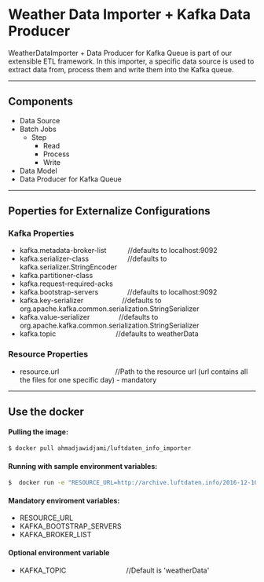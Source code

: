 
# Weather Data Importer + Kafka Data Producer
WeatherDataImporter + Data Producer for Kafka Queue is part of our extensible ETL framework. In this importer, a specific data source is used to extract data from, process them and write them into the Kafka queue.

-----------------------------
## Components
- Data Source
- Batch Jobs
  - Step
      - Read
      - Process
      - Write
- Data Model
- Data Producer for Kafka Queue

-------------------------------

## Poperties for Externalize Configurations 

### Kafka Properties

* kafka.metadata-broker-list &nbsp;&nbsp;&nbsp;&nbsp;&nbsp;&nbsp;&nbsp;&nbsp;&nbsp; //defaults to localhost:9092
* kafka.serializer-class      &nbsp;&nbsp;&nbsp;&nbsp;&nbsp;&nbsp;&nbsp;&nbsp;&nbsp;&nbsp;&nbsp;&nbsp;&nbsp;&nbsp;&nbsp;&nbsp;&nbsp;&nbsp; //defaults to kafka.serializer.StringEncoder
* kafka.partitioner-class     &nbsp;&nbsp;&nbsp;&nbsp;&nbsp;&nbsp;&nbsp;&nbsp;&nbsp;
* kafka.request-required-acks &nbsp;&nbsp;&nbsp;&nbsp;&nbsp;&nbsp;&nbsp;&nbsp;&nbsp;
* kafka.bootstrap-servers     &nbsp;&nbsp;&nbsp;&nbsp;&nbsp;&nbsp;&nbsp;&nbsp;&nbsp;&nbsp;&nbsp;&nbsp;&nbsp; //defaults to localhost:9092
* kafka.key-serializer         &nbsp;&nbsp;&nbsp;&nbsp;&nbsp;&nbsp;&nbsp;&nbsp;&nbsp;&nbsp;&nbsp;&nbsp;&nbsp;&nbsp;&nbsp;&nbsp;&nbsp;&nbsp; //defaults to org.apache.kafka.common.serialization.StringSerializer
* kafka.value-serializer      &nbsp;&nbsp;&nbsp;&nbsp;&nbsp;&nbsp;&nbsp;&nbsp;&nbsp;&nbsp;&nbsp;&nbsp;&nbsp; //defaults to org.apache.kafka.common.serialization.StringSerializer
* kafka.topic                 &nbsp;&nbsp;&nbsp;&nbsp;&nbsp;&nbsp;&nbsp;&nbsp;&nbsp;&nbsp;&nbsp;&nbsp;&nbsp;&nbsp;&nbsp;&nbsp;&nbsp;&nbsp;&nbsp;&nbsp;&nbsp;&nbsp;&nbsp;&nbsp;&nbsp;&nbsp;&nbsp;&nbsp;&nbsp; //defaults to weatherData


### Resource Properties

* resource.url  &nbsp;&nbsp;&nbsp;&nbsp;&nbsp;&nbsp;&nbsp;&nbsp;&nbsp; &nbsp;&nbsp;&nbsp;&nbsp;&nbsp;&nbsp;&nbsp;&nbsp;&nbsp;&nbsp;&nbsp;&nbsp;&nbsp;&nbsp;&nbsp;&nbsp;&nbsp;&nbsp;//Path to the resource url (url contains all the files for one specific day) - mandatory

--------------------------------

## Use the docker
#### Pulling the image:
```sh
$ docker pull ahmadjawidjami/luftdaten_info_importer
```
#### Running with sample environment variables:
```sh
$  docker run -e "RESOURCE_URL=http://archive.luftdaten.info/2016-12-10/" -e "KAFKA_BOOTSTRAP_SERVERS=localhost:9092" -e "KAFKA_BROKER_LIST=localhost:9092" -e "KAFKA_TOPIC=weatherData" luftdaten_info_importer
```
#### Mandatory enviroment variables:
- RESOURCE_URL
- KAFKA_BOOTSTRAP_SERVERS
- KAFKA_BROKER_LIST

#### Optional environment variable
- KAFKA_TOPIC &nbsp;&nbsp;&nbsp;&nbsp;&nbsp;&nbsp;&nbsp;&nbsp;&nbsp;&nbsp;&nbsp;&nbsp;&nbsp;&nbsp;&nbsp;&nbsp;&nbsp;&nbsp;&nbsp;&nbsp;&nbsp;&nbsp;&nbsp;&nbsp;&nbsp;&nbsp;&nbsp;&nbsp;&nbsp; //Default is 'weatherData'
